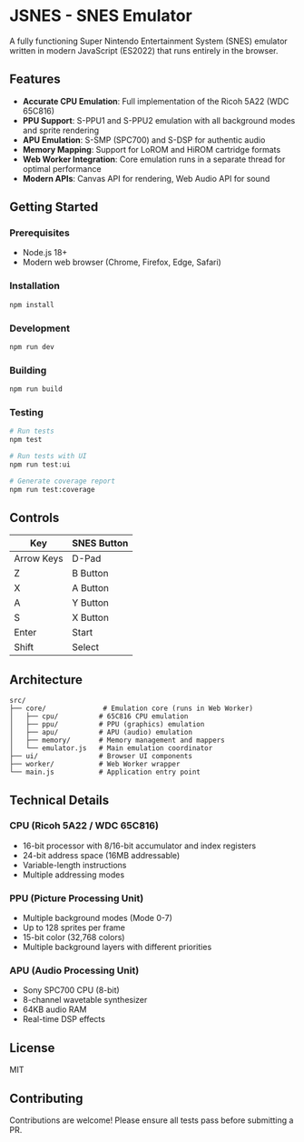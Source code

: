 # JSNES - SNES Emulator

A fully functioning Super Nintendo Entertainment System (SNES) emulator written in modern JavaScript (ES2022) that runs entirely in the browser.

## Features

- **Accurate CPU Emulation**: Full implementation of the Ricoh 5A22 (WDC 65C816)
- **PPU Support**: S-PPU1 and S-PPU2 emulation with all background modes and sprite rendering
- **APU Emulation**: S-SMP (SPC700) and S-DSP for authentic audio
- **Memory Mapping**: Support for LoROM and HiROM cartridge formats
- **Web Worker Integration**: Core emulation runs in a separate thread for optimal performance
- **Modern APIs**: Canvas API for rendering, Web Audio API for sound

## Getting Started

### Prerequisites

- Node.js 18+ 
- Modern web browser (Chrome, Firefox, Edge, Safari)

### Installation

```bash
npm install
```

### Development

```bash
npm run dev
```

### Building

```bash
npm run build
```

### Testing

```bash
# Run tests
npm test

# Run tests with UI
npm run test:ui

# Generate coverage report
npm run test:coverage
```

## Controls

| Key | SNES Button |
|-----|-------------|
| Arrow Keys | D-Pad |
| Z | B Button |
| X | A Button |
| A | Y Button |
| S | X Button |
| Enter | Start |
| Shift | Select |

## Architecture

```
src/
├── core/              # Emulation core (runs in Web Worker)
│   ├── cpu/          # 65C816 CPU emulation
│   ├── ppu/          # PPU (graphics) emulation
│   ├── apu/          # APU (audio) emulation
│   ├── memory/       # Memory management and mappers
│   └── emulator.js   # Main emulation coordinator
├── ui/               # Browser UI components
├── worker/           # Web Worker wrapper
└── main.js           # Application entry point
```

## Technical Details

### CPU (Ricoh 5A22 / WDC 65C816)
- 16-bit processor with 8/16-bit accumulator and index registers
- 24-bit address space (16MB addressable)
- Variable-length instructions
- Multiple addressing modes

### PPU (Picture Processing Unit)
- Multiple background modes (Mode 0-7)
- Up to 128 sprites per frame
- 15-bit color (32,768 colors)
- Multiple background layers with different priorities

### APU (Audio Processing Unit)
- Sony SPC700 CPU (8-bit)
- 8-channel wavetable synthesizer
- 64KB audio RAM
- Real-time DSP effects

## License

MIT

## Contributing

Contributions are welcome! Please ensure all tests pass before submitting a PR.
